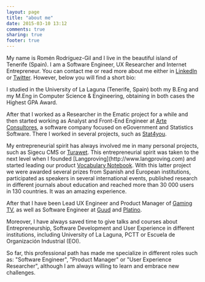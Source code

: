 ```yaml
---
layout: page
title: "about me"
date: 2015-03-10 13:12
comments: true
sharing: true
footer: true
---
```


  <p>My name is Romén Rodríguez-Gil and I live in the beautiful island of Tenerife (Spain). I am a Software Engineer, UX Researcher and Internet Entrepreneur. You can contact me or read more about me either in <a href="http://www.linkedin.com/in/romenrg/en"LinkedIn>LinkedIn</a> or <a href="http://www.twitter.com/romenrg">Twitter</a>. However, below you will find a short bio:</p>
  <p>I studied in the University of La Laguna (Tenerife, Spain) both my B.Eng and my M.Eng in Computer Science & Engineering, obtaining in both cases the Highest GPA Award.</p>
  <p>After that I worked as a Researcher in the Ematic project for a while and then started working as Analyst and Front-End Engineer at <a href="http://www.arte-consultores.com">Arte Consultores</a>, a software company focused on eGovernment and Statistics Software. There I worked in several projects, such as <a href="http://www.stat4you.com">Stat4you</a>.</p>
  <p>My entrepreneurial spirit has always involved me in many personal projects, such as Sigecu CMS or <a href="http://www.turawetproject.org">Turawet</a>. This entrepreneurial spirit was taken to the next level when I founded [Langproving](http://www.langproving.com) and started leading our product <a href="https://www.vocabularynotebook.com">Vocabulary Notebook</a>. With this latter project we were awarded several prizes from Spanish and European institutions, participated as speakers in several international events, published research in different journals about education and reached more than 30 000 users in 130 countries. It was an amazing experience.</p>
  <p>After that I have been Lead UX Engineer and Product Manager of <a href="http://www.gaming.tv">Gaming TV</a>, as well as Software Engineer at <a href="http://www.guud.tv">Guud</a> and <a href="http://www.gobiernodecanarias.org/platino/">Platino</a>.</p>
  <p> Moreover, I have always saved time to give talks and courses about Entrepreneurship, Software Development and User Experience in different institutions, including University of La Laguna, PCTT or Escuela de Organización Industrial (EOI).</p>
  <p>So far, this professional path has made me specialize in different roles such as: "Software Engineer", "Product Manager" or "User Experience Researcher", although I am always willing to learn and embrace new challenges.</p>
